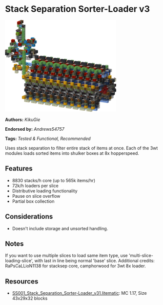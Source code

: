 # Stack Separation Sorter-Loader v3
<img alt="area_render_33_1.png" src="images/area_render_33_1.png?raw=1" height="300px">

**Authors:** *KikuGie*

**Endorsed by:** *Andrews54757*

**Tags:** *Tested & Functional, Recommended*

Uses stack separation to filter entire stack of items at once. Each of the 3wt modules loads sorted items into shulker boxes at 8x hopperspeed.

## Features
- 8830 stacks/h core (up to 565k items/hr)
- 72k/h loaders per slice
- Distributive loading functionality
- Pause on slice overflow
- Partial box collection

## Considerations
- Doesn't include storage and unsorted handling.

## Notes
If you want to use multiple slices to load same item type, use 'multi-slice-loading-slice', with last in line being normal 'base' slice. Additional credits: RaPsCaLLioN1138 for stacksep core, camphorwood for 3wt 8x loader.

## Resources
- [SS001_Stack_Separation_Sorter-Loader_v31.litematic](attachments/SS001_Stack_Separation_Sorter-Loader_v31.litematic): MC 1.17, Size 43x29x32 blocks
